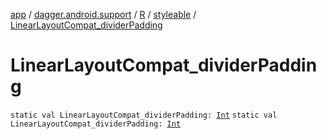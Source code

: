 [app](../../../index.md) / [dagger.android.support](../../index.md) / [R](../index.md) / [styleable](index.md) / [LinearLayoutCompat_dividerPadding](./-linear-layout-compat_divider-padding.md)

# LinearLayoutCompat_dividerPadding

`static val LinearLayoutCompat_dividerPadding: `[`Int`](https://kotlinlang.org/api/latest/jvm/stdlib/kotlin/-int/index.html)
`static val LinearLayoutCompat_dividerPadding: `[`Int`](https://kotlinlang.org/api/latest/jvm/stdlib/kotlin/-int/index.html)